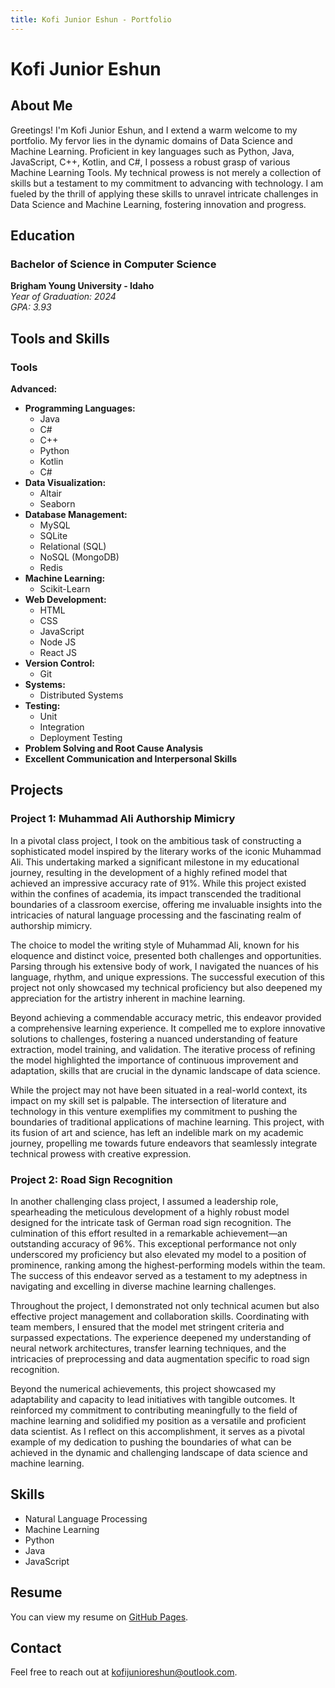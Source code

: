 ```yaml
---
title: Kofi Junior Eshun - Portfolio
---
```


# Kofi Junior Eshun

## About Me

Greetings! I'm Kofi Junior Eshun, and I extend a warm welcome to my portfolio. My fervor lies in the dynamic domains of Data Science and Machine Learning. Proficient in key languages such as Python, Java, JavaScript, C++, Kotlin, and C#, I possess a robust grasp of various Machine Learning Tools. My technical prowess is not merely a collection of skills but a testament to my commitment to advancing with technology. I am fueled by the thrill of applying these skills to unravel intricate challenges in Data Science and Machine Learning, fostering innovation and progress.

## Education

### Bachelor of Science in Computer Science  
**Brigham Young University - Idaho**  
*Year of Graduation: 2024*  
*GPA: 3.93*

## Tools and Skills

### Tools

**Advanced:**
- **Programming Languages:**
  - Java
  - C#
  - C++
  - Python
  - Kotlin
  - C#
- **Data Visualization:**
  - Altair
  - Seaborn
- **Database Management:**
  - MySQL
  - SQLite
  - Relational (SQL)
  - NoSQL (MongoDB)
  - Redis
- **Machine Learning:**
  - Scikit-Learn
- **Web Development:**
  - HTML
  - CSS
  - JavaScript
  - Node JS
  - React JS
- **Version Control:**
  - Git
- **Systems:**
  - Distributed Systems
- **Testing:**
  - Unit
  - Integration
  - Deployment Testing 
- **Problem Solving and Root Cause Analysis**
- **Excellent Communication and Interpersonal Skills**

## Projects

### Project 1: Muhammad Ali Authorship Mimicry

In a pivotal class project, I took on the ambitious task of constructing a sophisticated model inspired by the literary works of the iconic Muhammad Ali. This undertaking marked a significant milestone in my educational journey, resulting in the development of a highly refined model that achieved an impressive accuracy rate of 91%. While this project existed within the confines of academia, its impact transcended the traditional boundaries of a classroom exercise, offering me invaluable insights into the intricacies of natural language processing and the fascinating realm of authorship mimicry.

The choice to model the writing style of Muhammad Ali, known for his eloquence and distinct voice, presented both challenges and opportunities. Parsing through his extensive body of work, I navigated the nuances of his language, rhythm, and unique expressions. The successful execution of this project not only showcased my technical proficiency but also deepened my appreciation for the artistry inherent in machine learning.

Beyond achieving a commendable accuracy metric, this endeavor provided a comprehensive learning experience. It compelled me to explore innovative solutions to challenges, fostering a nuanced understanding of feature extraction, model training, and validation. The iterative process of refining the model highlighted the importance of continuous improvement and adaptation, skills that are crucial in the dynamic landscape of data science.

While the project may not have been situated in a real-world context, its impact on my skill set is palpable. The intersection of literature and technology in this venture exemplifies my commitment to pushing the boundaries of traditional applications of machine learning. This project, with its fusion of art and science, has left an indelible mark on my academic journey, propelling me towards future endeavors that seamlessly integrate technical prowess with creative expression.

### Project 2: Road Sign Recognition

In another challenging class project, I assumed a leadership role, spearheading the meticulous development of a highly robust model designed for the intricate task of German road sign recognition. The culmination of this effort resulted in a remarkable achievement—an outstanding accuracy of 96%. This exceptional performance not only underscored my proficiency but also elevated my model to a position of prominence, ranking among the highest-performing models within the team. The success of this endeavor served as a testament to my adeptness in navigating and excelling in diverse machine learning challenges.

Throughout the project, I demonstrated not only technical acumen but also effective project management and collaboration skills. Coordinating with team members, I ensured that the model met stringent criteria and surpassed expectations. The experience deepened my understanding of neural network architectures, transfer learning techniques, and the intricacies of preprocessing and data augmentation specific to road sign recognition.

Beyond the numerical achievements, this project showcased my adaptability and capacity to lead initiatives with tangible outcomes. It reinforced my commitment to contributing meaningfully to the field of machine learning and solidified my position as a versatile and proficient data scientist. As I reflect on this accomplishment, it serves as a pivotal example of my dedication to pushing the boundaries of what can be achieved in the dynamic and challenging landscape of data science and machine learning.

## Skills

- Natural Language Processing
- Machine Learning
- Python
- Java
- JavaScript

## Resume

You can view my resume on [GitHub Pages](https://eshun4.github.io/Kofi-DS250-Portfolio/resume.md).

## Contact

Feel free to reach out at [kofijunioreshun@outlook.com](mailto:kofijunioreshun@outlook.com).
